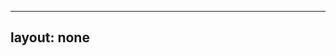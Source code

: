 ---
layout: none
-----

<RedoclyAPIBlock src="/firefly-services/docs/lightroom_autonTone.json" width="600px" disableSidebar hideTryItPanel />
